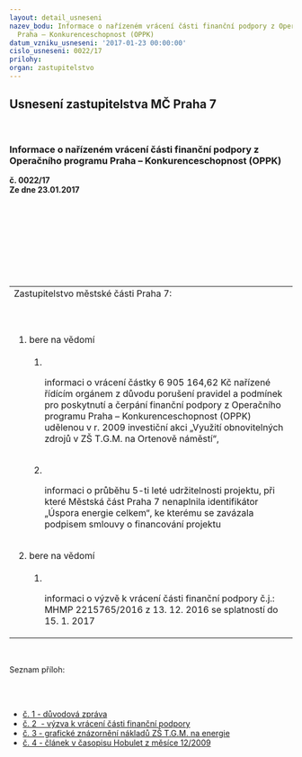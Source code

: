 ```yaml
---
layout: detail_usneseni
nazev_bodu: Informace o nařízeném vrácení části finanční podpory z Operačního programu
  Praha – Konkurenceschopnost (OPPK)
datum_vzniku_usneseni: '2017-01-23 00:00:00'
cislo_usneseni: 0022/17
prilohy: 
organ: zastupitelstvo
---
```

<div id="ucUsn_pList" class="usn">
	<span><h2>Usnesení zastupitelstva MČ Praha 7 </h2>
<br></span><div class="standBody">
<span><h3>Informace o nařízeném vrácení části finanční podpory z Operačního programu Praha – Konkurenceschopnost (OPPK)</h3></span><div class="center">
		<strong>č. 0022/17</strong><br>
	</div>
<div class="center">
		<strong>Ze dne 23.01.2017</strong><br><br>
	</div>
<p><br></p>
<table class="documentProperties tableView">
<br><tbody>
<br><tr>
<br><td>Zastupitelstvo městské části Praha 7:</td>
</tr>
<br><tr>
<br><td>
<br><ol class="urzList_view">
<br><li class="urzClass1">bere na vědomí <br><ol class="urzOlClass">
<br><li class="urzClass2">
<br><p>informaci o vrácení částky 6 905 164,62 Kč nařízené řídícím orgánem z důvodu porušení pravidel a podmínek pro poskytnutí a čerpání finanční podpory z Operačního programu Praha – Konkurenceschopnost (OPPK) udělenou v r. 2009 investiční akci „Využití obnovitelných zdrojů v ZŠ T.G.M. na Ortenově náměstí“, </p>
<br>
</li>
<li class="urzClass2">
<br><p>informaci o průběhu 5-ti leté udržitelnosti projektu, při které Městská část Praha 7 nenaplnila identifikátor „Úspora energie celkem“, ke kterému se zavázala podpisem smlouvy o financování projektu</p>
</li>
</ol>
<br>
</li>
<li class="urzClass1">bere na vědomí <br><ol class="urzOlClass">
<br><li class="urzClass2">
<br><p>informaci o výzvě k vrácení části finanční podpory č.j.: MHMP 2215765/2016 z 13. 12. 2016 se splatností do 15. 1. 2017</p>
</li>
</ol>
</li>
</ol>
</td>
</tr>
</tbody>
</table>
<br><p>Seznam příloh:</p>
<br><ul>
<br><li>
<a href="/zdroj.aspx?typ=4&amp;Id=80388&amp;sh=279196373" target="_blank" title="Odkaz na soubor - 13,9 kB - nové okno">č. 1 - důvodová zpráva </a><br>
</li>
<li>
<a href="/zdroj.aspx?typ=4&amp;Id=80389&amp;sh=279162613" target="_blank" title="Odkaz na soubor - 1,4 MB - nové okno">č. 2  - výzva k vrácení části finanční podpory</a><br>
</li>
<li>
<a href="/zdroj.aspx?typ=4&amp;Id=80390&amp;sh=1704963445" target="_blank" title="Odkaz na soubor - 14,6 kB - nové okno">č. 3 - grafické znázornění nákladů ZŠ T.G.M. na energie</a><br>
</li>
<li><a href="/zdroj.aspx?typ=4&amp;Id=80391&amp;sh=1704791701" target="_blank" title="Odkaz na soubor - 2,2 MB - nové okno">č. 4 - článek v časopisu Hobulet z měsíce 12/2009</a></li>
</ul>
</div>
</div>